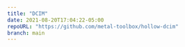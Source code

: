 ```yaml
---
title: "DCIM"
date: 2021-08-20T17:04:22-05:00
repoURL: "https://github.com/metal-toolbox/hollow-dcim"
branch: main
---
```

